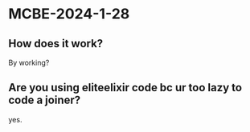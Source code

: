 # MCBE-2024-1-28

## How does it work?
By working?

## Are you using eliteelixir code bc ur too lazy to code a joiner?
yes.
